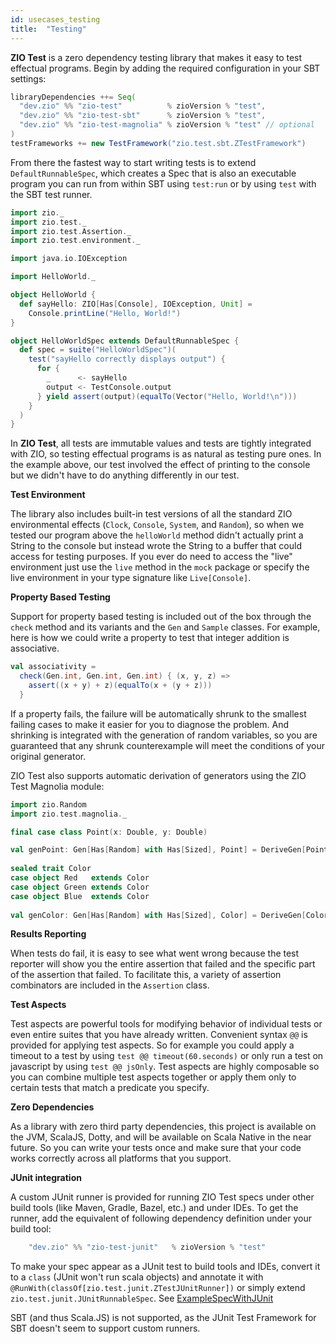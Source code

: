 ```yaml
---
id: usecases_testing
title:  "Testing"
---
```


**ZIO Test** is a zero dependency testing library that makes it easy to test effectual programs. Begin by adding the required configuration in your SBT settings:

```scala
libraryDependencies ++= Seq(
  "dev.zio" %% "zio-test"          % zioVersion % "test",
  "dev.zio" %% "zio-test-sbt"      % zioVersion % "test",
  "dev.zio" %% "zio-test-magnolia" % zioVersion % "test" // optional
)
testFrameworks += new TestFramework("zio.test.sbt.ZTestFramework")
```

From there the fastest way to start writing tests is to extend `DefaultRunnableSpec`, which creates a Spec that is also an executable program you can run from within SBT using `test:run` or by using `test` with the SBT test runner.

```scala mdoc:silent
import zio._
import zio.test._
import zio.test.Assertion._
import zio.test.environment._

import java.io.IOException

import HelloWorld._

object HelloWorld {
  def sayHello: ZIO[Has[Console], IOException, Unit] =
    Console.printLine("Hello, World!")
}

object HelloWorldSpec extends DefaultRunnableSpec {
  def spec = suite("HelloWorldSpec")(
    test("sayHello correctly displays output") {
      for {
        _      <- sayHello
        output <- TestConsole.output
      } yield assert(output)(equalTo(Vector("Hello, World!\n")))
    }
  )
}
```

In **ZIO Test**, all tests are immutable values and tests are tightly integrated with ZIO, so testing effectual programs is as natural as testing pure ones. In the example above, our test involved the effect of printing to the console but we didn't have to do anything differently in our test.

**Test Environment**

The library also includes built-in test versions of all the standard ZIO environmental effects (`Clock`, `Console`, `System`, and `Random`), so when we tested our program above the `helloWorld` method didn't actually print a String to the console but instead wrote the String to a buffer that could access for testing purposes. If you ever do need to access the "live" environment just use the `live` method in the `mock` package or specify the live environment in your type signature like `Live[Console]`.

**Property Based Testing**

Support for property based testing is included out of the box through the `check` method and its variants and the `Gen` and `Sample` classes. For example, here is how we could write a property to test that integer addition is associative.

```scala mdoc:silent
val associativity =
  check(Gen.int, Gen.int, Gen.int) { (x, y, z) =>
    assert((x + y) + z)(equalTo(x + (y + z)))
  }
```

If a property fails, the failure will be automatically shrunk to the smallest failing cases to make it easier for you to diagnose the problem. And shrinking is integrated with the generation of random variables, so you are guaranteed that any shrunk counterexample will meet the conditions of your original generator.

ZIO Test also supports automatic derivation of generators using the ZIO Test Magnolia module:

```scala mdoc:silent:nest
import zio.Random
import zio.test.magnolia._

final case class Point(x: Double, y: Double)

val genPoint: Gen[Has[Random] with Has[Sized], Point] = DeriveGen[Point]
 
sealed trait Color
case object Red   extends Color
case object Green extends Color
case object Blue  extends Color
 
val genColor: Gen[Has[Random] with Has[Sized], Color] = DeriveGen[Color]
```

**Results Reporting**

When tests do fail, it is easy to see what went wrong because the test reporter will show you the entire assertion that failed and the specific part of the assertion that failed. To facilitate this, a variety of assertion combinators are included in the `Assertion` class.

**Test Aspects**

Test aspects are powerful tools for modifying behavior of individual tests or even entire suites that you have already written. Convenient syntax `@@` is provided for applying test aspects. So for example you could apply a timeout to a test by using `test @@ timeout(60.seconds)` or only run a test on javascript by using `test @@ jsOnly`. Test aspects are highly composable so you can combine multiple test aspects together or apply them only to certain tests that match a predicate you specify.

**Zero Dependencies**

As a library with zero third party dependencies, this project is available on the JVM, ScalaJS, Dotty, and will be available on Scala Native in the near future. So you can write your tests once and make sure that your code works correctly across all platforms that you support.

**JUnit integration**

A custom JUnit runner is provided for running ZIO Test specs under other build tools (like Maven, Gradle, Bazel, etc.) and under IDEs.
To get the runner, add the equivalent of following dependency definition under your build tool:
  ```scala
      "dev.zio" %% "zio-test-junit"   % zioVersion % "test"
  ```

To make your spec appear as a JUnit test to build tools and IDEs, convert it to a `class` (JUnit won't run scala objects) and 
annotate it with `@RunWith(classOf[zio.test.junit.ZTestJUnitRunner])` or simply extend `zio.test.junit.JUnitRunnableSpec`.
See [ExampleSpecWithJUnit](https://github.com/zio/zio/blob/master/examples/jvm/src/test/scala/zio/examples/test/ExampleSpecWithJUnit.scala)

SBT (and thus Scala.JS) is not supported, as the JUnit Test Framework for SBT doesn't seem to support custom runners.
